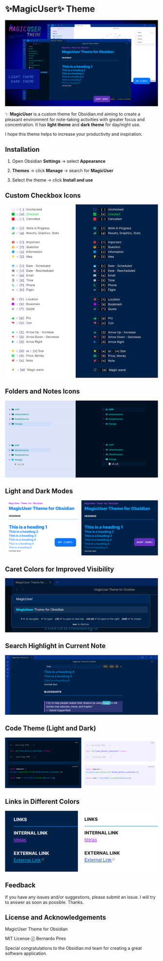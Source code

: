 # ✨**MagicUser**✨ Theme

![MagicUser theme for Obsidian](images/screenshot_big.png)

✨ **MagicUser** is a custom theme for Obsidian.md aiming to create a pleasant environment for note-taking activities with greater focus and concentration. It has **light theme** and **dark theme** for day/night use.

I hope this theme helps to increase your productivity and inspiration.

## Installation

1. Open Obsidian **Settings** -> select **Appearance**

2. **Themes** -> click **Manage** -> search for **MagicUser**

3. Select the theme -> click **Install and use**

## Custom Checkbox Icons

![Custom Checkbox Icons](images/magicuser_checkboxes_icons.png)

## Folders and Notes Icons

![Folder and Notes Icons](images/folder_note_icons.png)

## Light and Dark Modes

![Light and Dark Mode Headings](images/magicuser_modes_headings.png)


## Caret Colors for Improved Visibility

![Dark mode caret color](images/magicuser_caret.png)

## Search Highlight in Current Note

![Search Highlight in Current Note](images/magicuser_search.png)

## Code Theme (Light and Dark)

![MagicUser theme for programming](images/magicuser_codes.png)

## Links in Different Colors

![MagicUser Internal and External Links](images/magicuser_links.png)

## Feedback
  
If you have any issues and/or suggestions, please submit an issue. I will try to answer as soon as possible. Thanks.

## License and Acknowledgements

MagicUser Theme for Obsidian

MIT License ⓒ Bernardo Pires

Special congratulations to the Obsidian.md team for creating a great software application.

